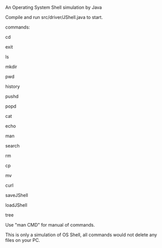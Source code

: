 An Operating System Shell simulation by Java


Compile and run src/driver/JShell.java to start.

commands:

cd

exit

ls

mkdir

pwd

history

pushd

popd

cat

echo

man

search

rm

cp

mv

curl

saveJShell

loadJShell

tree

Use "man CMD" for manual of commands.

This is only a simulation of OS Shell, all commands would not delete any files on your PC.

